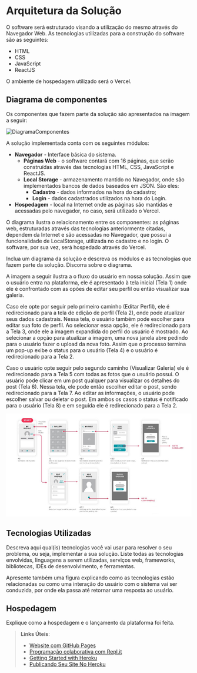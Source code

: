 # Arquitetura da Solução

O software será estruturado visando a utilização do mesmo através do Navegador Web. As tecnologias utilizadas para a construção do software são as seguintes: 
- HTML
- CSS
- JavaScript
- ReactJS

O ambiente de hospedagem utilizado será o Vercel.


## Diagrama de componentes

Os componentes que fazem parte da solução são apresentados na imagem a seguir:

![DiagramaComponentes](https://github.com/ICEI-PUC-Minas-PMV-SInt/pmv-sint-2024-1-e2-proj-front-t1-residuoeletronico/assets/131212075/3831bcc4-8493-49ca-a1db-c0d9ef2b73ba)


A solução implementada conta com os seguintes módulos:
- **Navegador** - Interface básica do sistema.  
  - **Páginas Web** - o software contará com 16 páginas, que serão construídas através das tecnologias HTML, CSS, JavaScript e ReactJS.
   - **Local Storage** - armazenamento mantido no Navegador, onde são implementados bancos de dados baseados em JSON. São eles: 
     - **Cadastro** - dados informados na hora do cadastro; 
     - **Login** - dados cadastrados utilizados na hora do Login.
 - **Hospedagem** - local na Internet onde as páginas são mantidas e acessadas pelo navegador, no caso, será utilizado o Vercel. 

O diagrama ilustra o relacionamento entre os componentes: as páginas web, estruturadas através das tecnologias anteriormente citadas, dependem da Internet e são acessadas no Navegador, que possui a funcionalidade de LocalStorage, utilizada no cadastro e no login. O software, por sua vez, será hospedado através do Vercel.

Inclua um diagrama da solução e descreva os módulos e as tecnologias que fazem parte da solução. Discorra sobre o diagrama.

A imagem a seguir ilustra a o fluxo do usuário em nossa solução. Assim
que o usuário entra na plataforma, ele é apresentado à tela inicial
(Tela 1) onde ele é confrontado com as opões de editar seu perfil ou
então visualizar sua galeria.

Caso ele opte por seguir pelo primeiro caminho (Editar Perfil), ele é
redirecionado para a tela de edição de perfil (Tela 2), onde pode
atualizar seus dados cadastrais. Nessa tela, o usuário também pode
escolher para editar sua foto de perfil. Ao selecionar essa opção, ele é
redirecionado para a Tela 3, onde ele a imagem expandida do perfil do
usuário é mostrado. Ao selecionar a opção para atualizar a imagem, uma
nova janela abre pedindo para o usuário fazer o upload da nova foto.
Assim que o processo termina um pop-up exibe o status para o usuário
(Tela 4) e o usuário é redirecionado para a Tela 2.

Caso o usuário opte seguir pelo segundo caminho (Visualizar Galeria) ele
é redirecionado para a Tela 5 com todas as fotos que o usuário possui. O
usuário pode clicar em um post qualquer para visualizar os detalhes do
post (Tela 6). Nessa tela, ele pode então escolher editar o post, sendo
redirecionado para a Tela 7. Ao editar as informações, o usuário pode
escolher salvar ou deletar o post. Em ambos os casos o status é
notificado para o usuário (Tela 8) e em seguida ele é redirecionado
para a Tela 2.

![Exemplo de UserFlow](img/userflow.jpg)


## Tecnologias Utilizadas

Descreva aqui qual(is) tecnologias você vai usar para resolver o seu problema, ou seja, implementar a sua solução. Liste todas as tecnologias envolvidas, linguagens a serem utilizadas, serviços web, frameworks, bibliotecas, IDEs de desenvolvimento, e ferramentas.

Apresente também uma figura explicando como as tecnologias estão relacionadas ou como uma interação do usuário com o sistema vai ser conduzida, por onde ela passa até retornar uma resposta ao usuário.


## Hospedagem

Explique como a hospedagem e o lançamento da plataforma foi feita.

> **Links Úteis**:
>
> - [Website com GitHub Pages](https://pages.github.com/)
> - [Programação colaborativa com Repl.it](https://repl.it/)
> - [Getting Started with Heroku](https://devcenter.heroku.com/start)
> - [Publicando Seu Site No Heroku](http://pythonclub.com.br/publicando-seu-hello-world-no-heroku.html)
